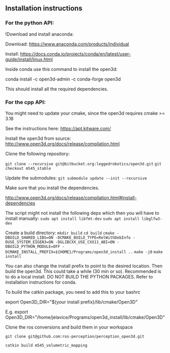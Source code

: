 
## Installation instructions


### For the python API:

!Download and install anaconda:

Download:
https://www.anaconda.com/products/individual

Install: 
https://docs.conda.io/projects/conda/en/latest/user-guide/install/linux.html


Inside conda use this command to install the open3d:

conda install -c open3d-admin -c conda-forge open3d

This should install all the required dependencies.


### For the cpp API:

You might need to update your cmake, since the open3d requires cmake >= 3.18

See the instructions here:
https://apt.kitware.com/

Install the open3d from source:
http://www.open3d.org/docs/release/compilation.html

Clone the following repository:  

`git clone --recursive git@bitbucket.org:leggedrobotics/open3d.git`
`git checkout m545_stable`

Update the submodules:
`git submodule update --init --recursive`

Make sure that you install the dependencies.

http://www.open3d.org/docs/release/compilation.html#install-dependencies

The script might not install the following deps which then you will have to install manually:
`sudo apt install libfmt-dev`
`sudo apt install libglfw3-dev`

Create a build directory:
`mkdir build`
`cd build`
`cmake -DBUILD_SHARED_LIBS=ON -DCMAKE_BUILD_TYPE=RelWithDebInfo -DUSE_SYSTEM_EIGEN3=ON -DGLIBCXX_USE_CXX11_ABI=ON -DBUILD_PYTHON_MODULE=OFF -DCMAKE_INSTALL_PREFIX=${HOME}/Programs/open3d_install ..`
`make -j8`
`make install`


You can also change the install prefix to point to the desired location.
Then build the open3d. This could take a while (30 min or so).
Recommended is to do a local install.
DO NOT BUILD THE PYTHON PACKAGES. Refer to installation instructions for conda.

 
To build the catkin package, you need to add this to your bashrc

export Open3D_DIR="${your install prefix}/lib/cmake/Open3D"

E.g. 
export Open3D_DIR="/home/jelavice/Programs/open3d_install/lib/cmake/Open3D"


Clone the ros conversions and build them in your workspace

`git clone git@github.com:ros-perception/perception_open3d.git`

`catkin build m545_volumetric_mapping`
